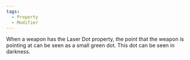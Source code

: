 ```yaml
---
tags:
  - Property
  - Modifier
---
```

When a weapon has the Laser Dot property, the point that the weapon is pointing at can be seen as a small green dot. This dot can be seen in darkness.